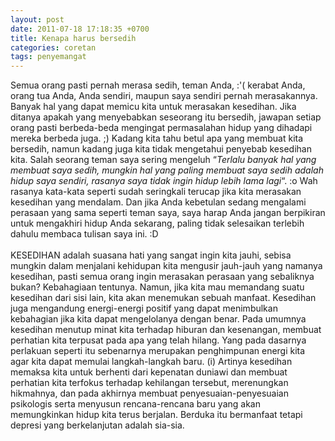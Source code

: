 ```yaml
---
layout: post
date: 2011-07-18 17:18:35 +0700
title: Kenapa harus bersedih
categories: coretan
tags: penyemangat
---
```

<p>Semua orang pasti pernah merasa sedih, teman Anda, :'( kerabat Anda, orang tua Anda, Anda sendiri, maupun saya sendiri pernah merasakannya. Banyak hal yang dapat memicu kita untuk merasakan kesedihan. Jika ditanya apakah yang menyebabkan seseorang itu bersedih, jawapan setiap orang pasti berbeda-beda mengingat permasalahan hidup yang dihadapi mereka berbeda juga. ;) Kadang kita tahu betul apa yang membuat kita bersedih, namun kadang juga kita tidak mengetahui penyebab kesedihan kita. Salah seorang teman saya sering mengeluh “<em>Terlalu banyak hal yang membuat saya sedih, mungkin hal yang paling membuat saya sedih adalah hidup saya sendiri, rasanya saya tidak ingin hidup lebih lama lagi</em>“. :o Wah rasanya kata-kata seperti sudah seringkali terucap jika kita merasakan kesedihan yang mendalam. Dan jika Anda kebetulan sedang mengalami perasaan yang sama seperti teman saya, saya harap Anda jangan berpikiran untuk mengakhiri hidup Anda sekarang, paling tidak selesaikan terlebih dahulu membaca tulisan saya ini. :D<br>
<span id="more-346"></span><br>
KESEDIHAN adalah suasana hati yang sangat ingin kita jauhi, sebisa mungkin dalam menjalani kehidupan kita mengusir jauh-jauh yang namanya kesedihan, pasti semua orang ingin merasakan perasaan yang sebaliknya bukan? Kebahagiaan tentunya. Namun, jika kita mau memandang suatu kesedihan dari sisi lain, kita akan menemukan sebuah manfaat. Kesedihan juga mengandung energi-energi positif yang dapat menimbulkan kebahagian jika kita dapat mengelolanya dengan benar. Pada umumnya kesedihan menutup minat kita terhadap hiburan dan kesenangan, membuat perhatian kita terpusat pada apa yang telah hilang. Yang pada dasarnya perlakuan seperti itu sebenarnya merupakan penghimpunan energi kita agar kita dapat memulai langkah-langkah baru. (i) Artinya kesedihan memaksa kita untuk berhenti dari kepenatan duniawi dan membuat perhatian kita terfokus terhadap kehilangan tersebut, merenungkan hikmahnya, dan pada akhirnya membuat penyesuaian-penyesuaian psikologis serta menyusun rencana-rencana baru yang akan memungkinkan hidup kita terus berjalan. Berduka itu bermanfaat tetapi depresi yang berkelanjutan adalah sia-sia.</p>